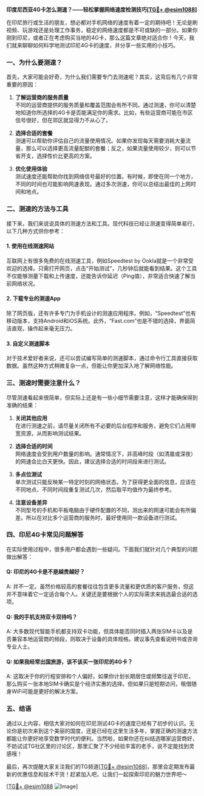 **印度尼西亚4G卡怎么测速？——轻松掌握网络速度检测技巧[[TG💪+ @esim1088](https://t.me/s/esim1088)]**

在印尼旅行或生活的朋友，想必都对手机网络的速度有着一定的期待吧！无论是刷视频、玩游戏还是处理工作事务，稳定的网络速度都是不可或缺的一部分。如果你刚到印尼，或者正在考虑购买当地的4G卡，那么这篇文章绝对适合你！今天，我们就来聊聊如何科学地测试印尼4G卡的速度，并分享一些实用的小技巧。

### 一、为什么要测速？

首先，大家可能会好奇，为什么我们需要专门去测速呢？其实，这背后有几个非常重要的原因：

1. **了解运营商的服务质量**  
   不同的运营商提供的服务质量和覆盖范围会有所不同。通过测速，你可以清楚地知道你所选择的4G卡是否能满足你的需求。比如，有些运营商可能在市区信号很好，但在郊区就显得力不从心了。

2. **选择合适的套餐**  
   测速可以帮助你评估自己的流量使用情况。如果你发现每天需要消耗大量流量，那么可以选择更高流量配额的套餐；反之，如果流量使用较少，则可以节省开支，选择性价比更高的方案。

3. **优化使用体验**  
   测试速度还能帮助你找到网络信号最好的位置。有时候，即使在同一个地方，不同的时间也可能影响网速表现。通过多次测速，你可以总结出最佳的上网时间和地点。

### 二、测速的方法与工具

接下来，我们来说说具体的测速方法和工具。现代科技已经让测速变得简单易行，以下几种方式供你参考：

#### 1. 使用在线测速网站
互联网上有很多免费的在线测速工具，例如Speedtest by Ookla就是一个非常受欢迎的选择。只需打开网页，点击“开始测试”，几秒钟后就能看到结果。这个工具不仅能够测量下载和上传速度，还能告诉你延迟（Ping值），非常适合快速了解当前网络状况。

#### 2. 下载专业的测速App
除了网页版，还有许多专门为手机设计的测速应用程序。例如，“Speedtest”也有移动版本，支持Android和iOS系统。此外，“Fast.com”也是不错的选择，界面简洁直观，操作起来毫无压力。

#### 3. 自定义测速脚本
对于技术爱好者来说，还可以尝试编写简单的测速脚本，通过命令行工具直接获取数据。虽然这种方式稍微复杂一点，但能让你更加深入地了解网络性能。

### 三、测速时需要注意什么？

尽管测速看起来很简单，但实际上还是有一些小细节需要注意，这样才能确保得到准确的结果：

1. **关闭其他应用**  
   在进行测速之前，请尽量关闭所有不必要的后台程序和服务，避免它们占用带宽资源，从而影响测试结果。

2. **选择合适的时间**  
   网络速度会受到用户数量的影响。通常情况下，非高峰时段（如清晨或深夜）的网速会比白天更快。因此，建议选择合适的时间段来进行测试。

3. **多点位测试**  
   单次测试只能反映某一特定时刻的网络状态。为了获得更全面的信息，应该在不同地点、不同时间段重复测试几次，然后取平均值作为最终参考。

4. **注意设备差异**  
   不同型号的手机和平板电脑由于硬件配置的不同，测出来的网速可能会有所偏差。所以在对比多个运营商的服务时，最好使用同一款设备进行测试。

### 四、印尼4G卡常见问题解答

在实际使用过程中，很多用户都会遇到一些疑问。下面我们就针对几个典型的问题做出解答：

#### Q: 印尼的4G卡是不是越贵越好？
A: 并不一定。虽然价格较高的套餐往往包含更多流量和更优质的客户服务，但这并不意味着它一定适合每个人。关键还是要根据个人的实际需求来挑选最合适的选项。

#### Q: 我的手机支持双卡双待吗？
A: 大多数现代智能手机都支持双卡功能，但具体能否同时插入两张SIM卡以及是否兼容本地运营商的频段，则取决于设备的具体规格。建议事先查看说明书或咨询专业人士。

#### Q: 如果我经常出国旅游，该不该买一张印尼的4G卡？
A: 这取决于你的行程安排和个人偏好。如果你计划长期居住或频繁往返于印尼，那么购买一张本地SIM卡确实是个经济实惠的选择。但如果只是短期访问，租借随身WiFi可能是更好的解决方案。

### 五、结语

通过以上内容，相信大家对如何在印尼测试4G卡的速度已经有了初步的认识。无论你是初次来到这个美丽的国度，还是已经在这里生活多年，掌握正确的测速方法都能让你更好地享受数字时代的便利。当然啦，如果你还在纠结选哪家运营商好，不妨试试TG社区里的讨论区，那里汇聚了不少经验丰富的老手，说不定能找到灵感哦！

最后，再次提醒大家关注我们的TG频道[[TG💪+ @esim1088](https://t.me/s/esim1088)]，那里会定期发布最新的优惠信息和技术干货！赶紧加入吧，让我们一起探索印尼的魅力世界吧～

[[TG💪+ @esim1088](https://t.me/s/esim1088) ![Image](https://i.postimg.cc/4NQfJmqS/Snipaste-2025-05-13-00-14-12.png)]